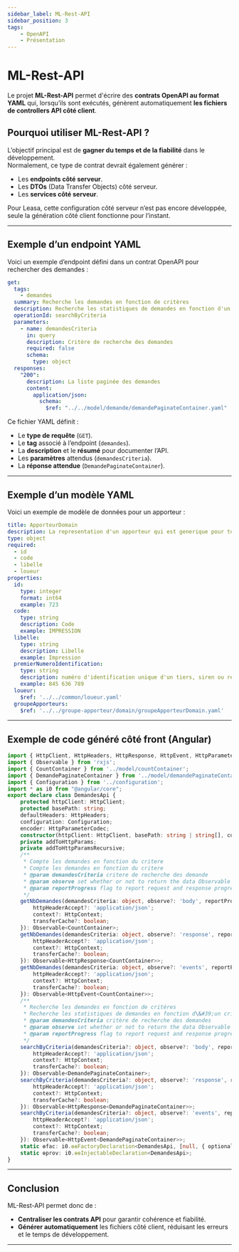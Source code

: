 ```yaml
---
sidebar_label: ML-Rest-API
sidebar_position: 3
tags: 
    - OpenAPI
    - Présentation
---
```


# ML-Rest-API

Le projet **ML-Rest-API** permet d'écrire des **contrats OpenAPI au format YAML** qui, lorsqu’ils sont exécutés, génèrent automatiquement **les fichiers de controllers API côté client**.  

## Pourquoi utiliser ML-Rest-API ?

L’objectif principal est de **gagner du temps et de la fiabilité** dans le développement.  
Normalement, ce type de contrat devrait également générer :  

- Les **endpoints côté serveur**.  
- Les **DTOs** (Data Transfer Objects) côté serveur.  
- Les **services côté serveur**.  

Pour Leasa, cette configuration côté serveur n’est pas encore développée, seule la génération côté client fonctionne pour l’instant.  

---

## Exemple d’un endpoint YAML

Voici un exemple d’endpoint défini dans un contrat OpenAPI pour rechercher des demandes :

```yaml
get:
  tags:
    - demandes
  summary: Recherche les demandes en fonction de critères
  description: Recherche les statistiques de demandes en fonction d'un critère
  operationId: searchByCriteria
  parameters:
    - name: demandesCriteria
      in: query
      description: Critère de recherche des demandes
      required: false
      schema:
        type: object
  responses:
    "200":
      description: La liste paginée des demandes 
      content:
        application/json:
          schema:
            $ref: "../../model/demande/demandePaginateContainer.yaml"
```

Ce fichier YAML définit :

- Le **type de requête** (`GET`).
- Le **tag** associé à l’endpoint (`demandes`).
- La **description** et le **résumé** pour documenter l’API.
- Les **paramètres** attendus (`demandesCriteria`).
- La **réponse attendue** (`DemandePaginateContainer`).

---

## Exemple d’un modèle YAML

Voici un exemple de modèle de données pour un apporteur :

```yaml
title: ApporteurDomain
description: La representation d'un apporteur qui est generique pour toute l'application
type: object
required:
  - id
  - code
  - libelle
  - loueur
properties:
  id:
    type: integer
    format: int64
    example: 723
  code:
    type: string
    description: Code
    example: IMPRESSION
  libelle:
    type: string
    description: Libelle
    example: Impression
  premierNumeroIdentification:
    type: string
    description: numéro d'identification unique d'un tiers, siren ou registration number
    example: 845 636 789
  loueur:
    $ref: '../../common/loueur.yaml'
  groupeApporteurs:
    $ref: '../../groupe-apporteur/domain/groupeApporteurDomain.yaml'
```

---

## Exemple de code généré côté front (Angular)

```ts
import { HttpClient, HttpHeaders, HttpResponse, HttpEvent, HttpParameterCodec, HttpContext } from '@angular/common/http';
import { Observable } from 'rxjs';
import { CountContainer } from '../model/countContainer';
import { DemandePaginateContainer } from '../model/demandePaginateContainer';
import { Configuration } from '../configuration';
import * as i0 from "@angular/core";
export declare class DemandesApi {
    protected httpClient: HttpClient;
    protected basePath: string;
    defaultHeaders: HttpHeaders;
    configuration: Configuration;
    encoder: HttpParameterCodec;
    constructor(httpClient: HttpClient, basePath: string | string[], configuration: Configuration);
    private addToHttpParams;
    private addToHttpParamsRecursive;
    /**
     * Compte les demandes en fonction du critere
     * Compte les demandes en fonction du critere
     * @param demandesCriteria critere de recherche des demande
     * @param observe set whether or not to return the data Observable as the body, response or events. defaults to returning the body.
     * @param reportProgress flag to report request and response progress.
     */
    getNbDemandes(demandesCriteria: object, observe?: 'body', reportProgress?: boolean, options?: {
        httpHeaderAccept?: 'application/json';
        context?: HttpContext;
        transferCache?: boolean;
    }): Observable<CountContainer>;
    getNbDemandes(demandesCriteria: object, observe?: 'response', reportProgress?: boolean, options?: {
        httpHeaderAccept?: 'application/json';
        context?: HttpContext;
        transferCache?: boolean;
    }): Observable<HttpResponse<CountContainer>>;
    getNbDemandes(demandesCriteria: object, observe?: 'events', reportProgress?: boolean, options?: {
        httpHeaderAccept?: 'application/json';
        context?: HttpContext;
        transferCache?: boolean;
    }): Observable<HttpEvent<CountContainer>>;
    /**
     * Recherche les demandes en fonction de critères
     * Recherche les statistiques de demandes en fonction d\&#39;un critère
     * @param demandesCriteria critère de recherche des demandes
     * @param observe set whether or not to return the data Observable as the body, response or events. defaults to returning the body.
     * @param reportProgress flag to report request and response progress.
     */
    searchByCriteria(demandesCriteria?: object, observe?: 'body', reportProgress?: boolean, options?: {
        httpHeaderAccept?: 'application/json';
        context?: HttpContext;
        transferCache?: boolean;
    }): Observable<DemandePaginateContainer>;
    searchByCriteria(demandesCriteria?: object, observe?: 'response', reportProgress?: boolean, options?: {
        httpHeaderAccept?: 'application/json';
        context?: HttpContext;
        transferCache?: boolean;
    }): Observable<HttpResponse<DemandePaginateContainer>>;
    searchByCriteria(demandesCriteria?: object, observe?: 'events', reportProgress?: boolean, options?: {
        httpHeaderAccept?: 'application/json';
        context?: HttpContext;
        transferCache?: boolean;
    }): Observable<HttpEvent<DemandePaginateContainer>>;
    static ɵfac: i0.ɵɵFactoryDeclaration<DemandesApi, [null, { optional: true; }, { optional: true; }]>;
    static ɵprov: i0.ɵɵInjectableDeclaration<DemandesApi>;
}
```

---

## Conclusion

ML-Rest-API permet donc de :

- **Centraliser les contrats API** pour garantir cohérence et fiabilité.
- **Générer automatiquement** les fichiers côté client, réduisant les erreurs et le temps de développement.

---
